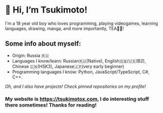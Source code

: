 # 👋 Hi, I’m Tsukimoto! 
I'm a 18 year old boy who loves programming, playing videogames, learning languages, drawing, manga, and more importantly, TEA🍵🍃!

## Some info about myself:
- Origin: Russia 🇷🇺
- Languages I know/learn: Russian🇷🇺(Native), English🇬🇧/🇺🇸(B2), Chinese 🇨🇳(HSK3),  Japanese🇯🇵(very early beginner)
- Programming languages I know: Python, JavaScript/TypeScript, C#, C++.

*Oh, and I also have projects! Check pinned repositories on my profile!*

### My website is https://tsukimotox.com, I do interesting stuff there sometimes! Thanks for reading!
